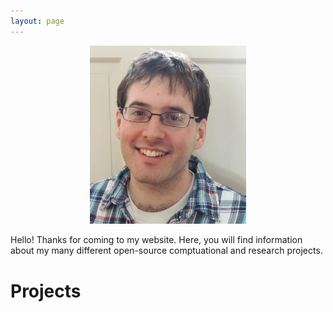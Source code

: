 ```yaml
---
layout: page
---
```


<p align="center">
<img src="images/resized/picture_of_me.png" width="250">
</p>


Hello! Thanks for coming to my website. Here, you will find information about my many different 
open-source comptuational and research projects.

# Projects